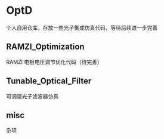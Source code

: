 # OptD

个人自用仓库，存放一些光子集成仿真代码，等待后续进一步完善

## RAMZI_Optimization

RAMZI 电极电压调节优化代码（待完善）

## Tunable_Optical_Filter

可调谐光子滤波器仿真

## misc

杂项